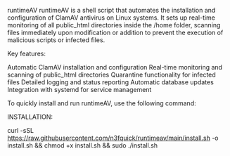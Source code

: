 runtimeAV
runtimeAV is a shell script that automates the installation and configuration of ClamAV antivirus on Linux systems. It sets up real-time monitoring of all public_html directories inside the /home folder, scanning files immediately upon modification or addition to prevent the execution of malicious scripts or infected files.

Key features:

Automatic ClamAV installation and configuration
Real-time monitoring and scanning of public_html directories
Quarantine functionality for infected files
Detailed logging and status reporting
Automatic database updates
Integration with systemd for service management

To quickly install and run runtimeAV, use the following command:

INSTALLATION:

curl -sSL https://raw.githubusercontent.com/n3fquick/runtimeav/main/install.sh -o install.sh && chmod +x install.sh && sudo ./install.sh
